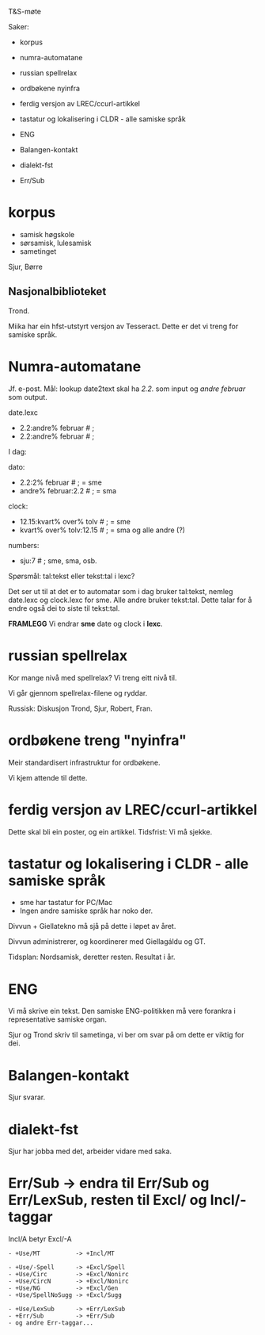 T&S-møte

Saker:
* korpus
* numra-automatane
* russian spellrelax

* ordbøkene nyinfra
* ferdig versjon av LREC/ccurl-artikkel
* tastatur og lokalisering i CLDR - alle samiske språk
* ENG
* Balangen-kontakt

* dialekt-fst
* Err/Sub

# korpus
* samisk høgskole
* sørsamisk, lulesamisk
* sametinget

Sjur, Børre

## Nasjonalbiblioteket

Trond.

Miika har ein hfst-utstyrt versjon av Tesseract.
Dette er det vi treng for samiske språk.

# Numra-automatane

Jf. e-post.
Mål: lookup date2text skal ha *2.2.* som input og *andre februar* som output.

date.lexc
* 2.2:andre% februar # ;
* 2.2:andre% februar # ;

I dag:

dato:

* 2.2:2% februar # ;     = sme
* andre% februar:2.2 # ; = sma

clock:

* 12.15:kvart% over% tolv # ; = sme
* kvart% over% tolv:12.15 # ; = sma og alle andre (?)

numbers:

* sju:7 # ; sme, sma, osb.

Spørsmål: tal:tekst eller tekst:tal i lexc?

Det ser ut til at det er to automatar som  i dag
bruker tal:tekst, nemleg date.lexc og clock.lexc for
sme. Alle andre bruker tekst:tal. Dette talar for
å endre også dei to siste til tekst:tal.

**FRAMLEGG**
Vi endrar **sme** date og clock i **lexc**.

# russian spellrelax

Kor mange nivå med spellrelax? Vi treng eitt nivå til.

Vi går gjennom spellrelax-filene og ryddar.

Russisk: Diskusjon Trond, Sjur, Robert, Fran.

# ordbøkene treng "nyinfra"

Meir standardisert infrastruktur for ordbøkene.

Vi kjem attende til dette.

# ferdig versjon av LREC/ccurl-artikkel

Dette skal bli ein poster, og ein artikkel.
Tidsfrist: Vi må sjekke.

# tastatur og lokalisering i CLDR - alle samiske språk

* sme har tastatur for PC/Mac
* Ingen andre samiske språk har noko der.

Divvun + Giellatekno må sjå på dette i løpet av året.

Divvun administrerer, og koordinerer med Giellagáldu og GT.

Tidsplan:
Nordsamisk, deretter resten. Resultat i år.

# ENG

Vi må skrive ein tekst. Den samiske ENG-politikken må
vere forankra i representative samiske organ.

Sjur og Trond skriv til sametinga, vi ber om svar på om dette er viktig for dei.

# Balangen-kontakt

Sjur svarar.

# dialekt-fst

Sjur har jobba med det, arbeider vidare med saka.

# Err/Sub -> endra til Err/Sub og Err/LexSub, resten til Excl/ og Incl/-taggar

Incl/A betyr Excl/-A

    - +Use/MT          -> +Incl/MT

    - +Use/-Spell      -> +Excl/Spell
    - +Use/Circ        -> +Excl/Nonirc
    - +Use/CircN       -> +Excl/Nonirc
    - +Use/NG          -> +Excl/Gen
    - +Use/SpellNoSugg -> +Excl/Sugg

    - +Use/LexSub      -> +Err/LexSub
    - +Err/Sub         -> +Err/Sub
    - og andre Err-taggar...
